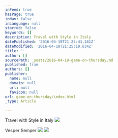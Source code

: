 ```yaml
---
inFeed: true
hasPage: true
inNav: false
inLanguage: null
starred: false
keywords: []
description: Travel with Style in Italy
datePublished: '2016-04-19T21:25:41.161Z'
dateModified: '2016-04-19T21:25:19.834Z'
title: ''
author: []
sourcePath: _posts/2016-04-19-game-on-thursday.md
published: true
authors: []
publisher:
  name: null
  domain: null
  url: null
  favicon: null
url: game-on-thursday/index.html
_type: Article

---
```

Travel with Style in Italy
![](https://the-grid-user-content.s3-us-west-2.amazonaws.com/739b2d22-1dbf-41de-b83f-4b9ae289b4f6.jpg)

Vesper Semper
![](https://the-grid-user-content.s3-us-west-2.amazonaws.com/c7d6e4d3-4dfe-408d-bad9-23db8a7cab4b.jpg)
![](https://the-grid-user-content.s3-us-west-2.amazonaws.com/1875cc13-f4a0-40ea-a0b2-c280bbe90aa8.png)